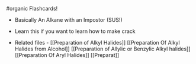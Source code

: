 #organic  Flashcards!

- Basically An Alkane with an Impostor (SUS!)
- Learn this if you want to learn how to make crack

- Related files -
[[Preparation of Alkyl Halides]]
[[Preparation Of Alkyl Halides from Alcohol]]
[[Preparation of Allylic or Benzylic Alkyl halides]]
[[Preparation Of Aryl Halides]]
[[Preparat]]




